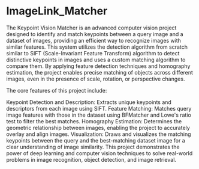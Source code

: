 # ImageLink_Matcher
The Keypoint Vision Matcher is an advanced computer vision project designed to identify and match keypoints between a query image and a dataset of images, providing an efficient way to recognize images with similar features. This system utilizes the detection algorithm from scratch similar to SIFT (Scale-Invariant Feature Transform) algorithm to detect distinctive keypoints in images and uses a custom matching algorithm to compare them. By applying feature detection techniques and homography estimation, the project enables precise matching of objects across different images, even in the presence of scale, rotation, or perspective changes.

The core features of this project include:

Keypoint Detection and Description: Extracts unique keypoints and descriptors from each image using SIFT.
Feature Matching: Matches query image features with those in the dataset using BFMatcher and Lowe's ratio test to filter the best matches.
Homography Estimation: Determines the geometric relationship between images, enabling the project to accurately overlay and align images.
Visualization: Draws and visualizes the matching keypoints between the query and the best-matching dataset image for a clear understanding of image similarity.
This project demonstrates the power of deep learning and computer vision techniques to solve real-world problems in image recognition, object detection, and image retrieval.

